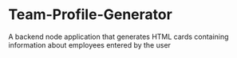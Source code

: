 # Team-Profile-Generator
A backend node application that generates HTML cards containing information about employees entered by the user
